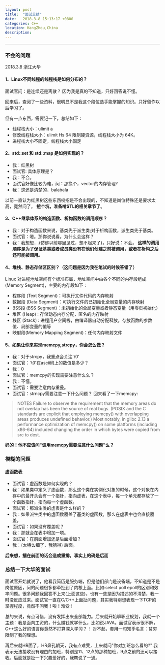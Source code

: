 ```yaml
---
layout: post
title:  "面试总结"
date:   2018-3-8 15:13:17 +0800
categories: C++ 
location: HangZhou,China 
description:  
---
```

---
### 不会的问题
2018.3.8 浙江大华 

#### 1、Linux不同线程的线程栈是如何分布的？
面试官问：是连续还是离散？ 因为我是真的不知道，只好回答说不懂。

回来后，查阅了一些资料，很明显不是我这个段位选手能掌握的知识。只好留作以后学习了。

但有一点东西，需要记一下，总结如下：
* 线程栈大小：ulimit a
* 修改线程栈大小：ulimit  Hs 64 限制硬资源，线程栈大小为 64K。 
* 进程栈大小不固定，线程栈大小固定

#### 2、std::set 和 std::map 是如何实现的？
* 我：红黑树
* 面试官: 具体原理是？ 
* 我：不会。
* 面试官好像比较为难，问：那换个，vector<T>的内存管理?
* 我：这还是清楚的，balabala

以前一直认为红黑树这些东西校招是不会出现的，不知道是岗位特殊还是要求太高，竟然问了。
**挖个坑，准备啃STL的相关章节了。**

#### 3、C++继承体系的构造函数、析构函数的调用顺序？
* 我：对于构造函数来说，基类先于派生类;对于析构函数，派生类先于基类。
* 面试官：嗯。那你说说看，为什么会这样？
* 我：我想想....(仿佛以前哪里见过，想不起来了)，只好说：不会。
**这样的调用顺序是为了保证基类或者成员类没有在他们创建之前被调用，或者在析构之后还可能被调用。**

#### 4、堆栈、静态存储区区别？（这问题是因为我在笔试的时候答错了）
Linux 对进程地址空间有个标准布局，地址空间中由各个不同的内存段组成 (Memory Segment)，主要的内存段如下：
* 程序段 (Text Segment)：可执行文件代码的内存映射
* 数据段 (Data Segment)：可执行文件的已初始化全局变量的内存映射
* BSS段 (BSS Segment)：未初始化的全局变量或者静态变量（用零页初始化）
* 堆区 (Heap) : 存储动态内存分配，匿名的内存映射
* 栈区 (Stack) : 进程用户空间栈，由编译器自动分配释放，存放函数的参数值、局部变量的值等
* 映射段(Memory Mapping Segment)：任何内存映射文件

#### 5、如果让你来实现memcpy,strcpy，你会怎么做？
* 我：对于strcpy，我重点会关注'\0'
* 面试官：'\0'在ascii码上的数值是多少？
* 我：0
* 面试官：memcpy的实现需要注意什么么？
* 我：不懂。
* 面试官：需要注意内存重叠。
* 面试官：strncpy需要注意一下什么问题？
回来看了一下memcpy:
> NOTES
       Failure to observe the requirement that the memory areas do not overlap has been  the  source  of  real  bugs.
       (POSIX  and  the  C  standards  are explicit that employing memcpy() with overlapping areas produces undefined
       behavior.)  Most notably, in glibc 2.13 a performance optimization of memcpy() on  some  platforms  (including
       x86-64) included changing the order in which bytes were copied from src to dest.

**妈的！他不应该问"调用memcpy需要注意什么问题"么？**

### 模糊的问题
#### 虚函数表
* 面试官：虚函数是如何实现的？
* 我：如果类中定义了虚函数，那么这个类在实例化对象的时候，这个对象在内存中的最开头会有一个指针，指向虚表，在这个表中，每一个单元都存放了一个函数指针，指向每一个虚函数。
* 面试官：那派生类的虚表是什么样的？
* 我：如果派生类中的虚函数覆盖了基类的虚函数，那么在虚表中也会直接覆盖。
* 面试官：如果没有覆盖呢？
* 我：那就会在表中增加一项。
* 面试官：在前面增加还是后面增加？
* 我：(太特么细了，我猜得) 后面。

**后来想，插在前面的话会造成重排，事实上的确是后面**

### 总结一下大华的面试

面试官开始就说了，他看我简历是服务端，但是他们部门是设备端。不知道是不是岗位原因，问的问题很多都牵扯到了内核上面。比如:select poll epoll的区别和效率问题。很多问题我回答不上来(上面这些)，也有一些是因为描述的不清楚，我一时没反应过来。面试官一直在C/C++上面扯问题，其实我特别想表现一下TCP的掌握程度，竟然不问我！唉！难受！

总的来说，有点可惜，没有发挥出来全部能力。后来就开始聊职业规划，我就一个主题：我是面向工资的，什么赚钱就学什么，比如说JAVA。面试官表示很不解，C++这么好的语言你竟然不打算深入学习？！ 对不起，套用一句知乎名言：贫穷限制了我的理想。

再后来就HR面了，HR鼻孔朝天，我有点难受，上来就问"你对加班怎么看的?" 我表示无法接收没有理由的加班，特别是11、12点的那种加班，9点之前的还可以接收。后面就是扯一下兴趣爱好的，我瞎说了一通。

